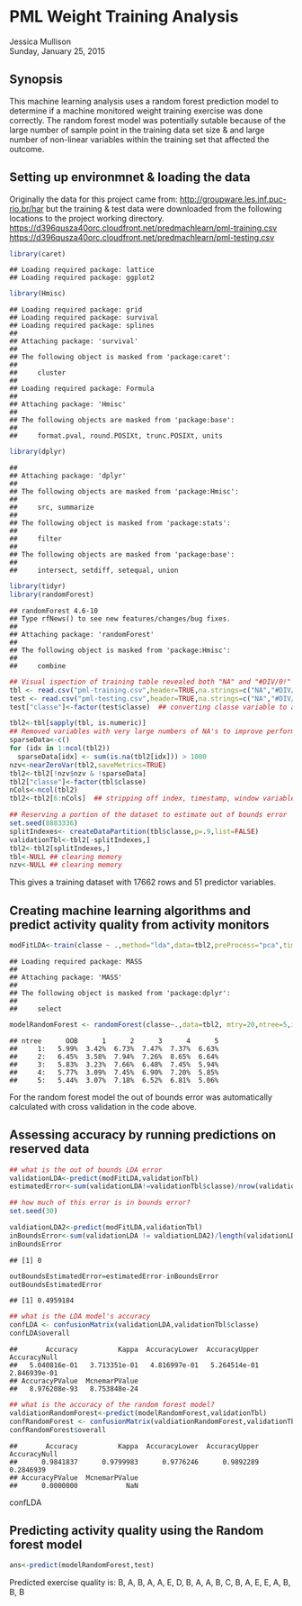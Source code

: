 # PML Weight Training Analysis
Jessica Mullison  
Sunday, January 25, 2015  

## Synopsis
This machine learning analysis uses a random forest prediction model to determine if a machine monitored weight training exercise was done correctly. The random forest model was potentially sutable because of the large number of sample point in the training data set size & and large number of non-linear variables within the training set that affected the outcome. 

## Setting up environmnet & loading the data 
Originally the data for this project came from: http://groupware.les.inf.puc-rio.br/har but the training
& test data were downloaded from the following locations to the project working directory.
https://d396qusza40orc.cloudfront.net/predmachlearn/pml-training.csv
https://d396qusza40orc.cloudfront.net/predmachlearn/pml-testing.csv


```r
library(caret)
```

```
## Loading required package: lattice
## Loading required package: ggplot2
```

```r
library(Hmisc)
```

```
## Loading required package: grid
## Loading required package: survival
## Loading required package: splines
## 
## Attaching package: 'survival'
## 
## The following object is masked from 'package:caret':
## 
##     cluster
## 
## Loading required package: Formula
## 
## Attaching package: 'Hmisc'
## 
## The following objects are masked from 'package:base':
## 
##     format.pval, round.POSIXt, trunc.POSIXt, units
```

```r
library(dplyr)
```

```
## 
## Attaching package: 'dplyr'
## 
## The following objects are masked from 'package:Hmisc':
## 
##     src, summarize
## 
## The following object is masked from 'package:stats':
## 
##     filter
## 
## The following objects are masked from 'package:base':
## 
##     intersect, setdiff, setequal, union
```

```r
library(tidyr)
library(randomForest)
```

```
## randomForest 4.6-10
## Type rfNews() to see new features/changes/bug fixes.
## 
## Attaching package: 'randomForest'
## 
## The following object is masked from 'package:Hmisc':
## 
##     combine
```

```r
## Visual ispection of training table revealed both "NA" and "#DIV/0!" strings in NA positions
tbl <- read.csv("pml-training.csv",header=TRUE,na.strings=c("NA","#DIV/0!"),stringsAsFactors=F)
test <- read.csv("pml-testing.csv",header=TRUE,na.strings=c("NA","#DIV/0!"),stringsAsFactors=F)
test["classe"]<-factor(test$classe)  ## converting classe variable to a factor for building the model

tbl2<-tbl[sapply(tbl, is.numeric)]
## Removed variables with very large numbers of NA's to improve performance & reduce
sparseData<-c()  
for (idx in 1:ncol(tbl2))
  sparseData[idx] <- sum(is.na(tbl2[idx])) > 1000
nzv<-nearZeroVar(tbl2,saveMetrics=TRUE)
tbl2<-tbl2[!nzv$nzv & !sparseData]
tbl2["classe"]<-factor(tbl$classe)
nCols<-ncol(tbl2)
tbl2<-tbl2[6:nCols]  ## stripping off index, timestamp, window variables

## Reserving a portion of the dataset to estimate out of bounds error
set.seed(8883336)
splitIndexes<- createDataPartition(tbl$classe,p=.9,list=FALSE)
validationTbl<-tbl2[-splitIndexes,]
tbl2<-tbl2[splitIndexes,]
tbl<-NULL ## clearing memory
nzv<-NULL ## clearing memory
```

This gives a training dataset with 17662 rows and 51 predictor variables.

## Creating machine learning algorithms and predict activity quality from activity monitors


```r
modFitLDA<-train(classe ~ .,method="lda",data=tbl2,preProcess="pca",times=5)
```

```
## Loading required package: MASS
## 
## Attaching package: 'MASS'
## 
## The following object is masked from 'package:dplyr':
## 
##     select
```

```r
modelRandomForest <- randomForest(classe~.,data=tbl2, mtry=20,ntree=5,importance=TRUE,do.trace = 1,na.action=na.keep,test=Test)
```

```
## ntree      OOB      1      2      3      4      5
##     1:   5.99%  3.42%  6.73%  7.47%  7.37%  6.63%
##     2:   6.45%  3.58%  7.94%  7.26%  8.65%  6.64%
##     3:   5.83%  3.23%  7.66%  6.48%  7.45%  5.94%
##     4:   5.77%  3.09%  7.45%  6.90%  7.20%  5.85%
##     5:   5.44%  3.07%  7.18%  6.52%  6.81%  5.06%
```

For the random forest model the out of bounds error was automatically calculated with cross validation in the code above.  

## Assessing accuracy by running predictions on reserved data


```r
## what is the out of bounds LDA error
validationLDA<-predict(modFitLDA,validationTbl)
estimatedError<-sum(validationLDA!=validationTbl$classe)/nrow(validationTbl)

## how much of this error is in bounds error?
set.seed(30)

valdiationLDA2<-predict(modFitLDA,validationTbl)
inBoundsError<-sum(validationLDA != valdiationLDA2)/length(validationLDA)
inBoundsError
```

```
## [1] 0
```

```r
outBoundsEstimatedError=estimatedError-inBoundsError
outBoundsEstimatedError
```

```
## [1] 0.4959184
```

```r
## what is the LDA model's accuracy
confLDA <- confusionMatrix(validationLDA,validationTbl$classe)
confLDA$overall
```

```
##       Accuracy          Kappa  AccuracyLower  AccuracyUpper   AccuracyNull 
##   5.040816e-01   3.713351e-01   4.816997e-01   5.264514e-01   2.846939e-01 
## AccuracyPValue  McnemarPValue 
##   8.976208e-93   8.753848e-24
```

```r
## what is the accuracy of the random forest model?
valdiationRandomForest<-predict(modelRandomForest,validationTbl)
confRandomForest <- confusionMatrix(valdiationRandomForest,validationTbl$classe)
confRandomForest$overall
```

```
##       Accuracy          Kappa  AccuracyLower  AccuracyUpper   AccuracyNull 
##      0.9841837      0.9799983      0.9776246      0.9892289      0.2846939 
## AccuracyPValue  McnemarPValue 
##      0.0000000            NaN
```
confLDA


## Predicting activity quality using the Random forest model


```r
ans<-predict(modelRandomForest,test)
```

Predicted exercise quality is: B, A, B, A, A, E, D, B, A, A, B, C, B, A, E, E, A, B, B, B
